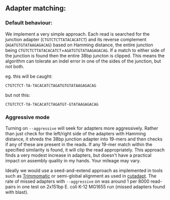 ## Adapter matching:

### Default behaviour:

We implement a very simple approach. Each read is searched for the junction adapter (`CTGTCTCTTATACACATCT`) and its reverse complement (`AGATGTGTATAAGAGACAG`) based on Hamming distance, the entire junction being `CTGTCTCTTATACACATCT`+`AGATGTGTATAAGAGACAG`. If a match to either side of the junction is found then the entire 38bp juncton is clipped. This means the algorithm can tolerate an indel error in one of the sides of the junction, but not both. 

eg. this will be caught:

```
CTGTCTCT-TA-TACACATCTAGATGTGTATAAGAGACAG
```

but not this:

```
CTGTCTCT-TA-TACACATCTAGATGT-GTATAAGAGACAG
```

### Aggressive mode

Turning on `--aggressive` will seek for adapters more aggressively. Rather than just check for the left/right side of the adapters with Hamming distance, it shreds the 38bp junction adapter into 19-mers and then checks if any of these are present in the reads. If any 19-mer match within the specified similarity is found, it will clip the read appropriately. This approach finds a very modest increase in adapters, but doesn't have a practical impact on assembly quality in my hands. Your mileage may vary.

Ideally we would use a seed-and-extend approach as implemented in tools such as [Trimmomatic](http://www.usadellab.org/cms/?page=trimmomatic) or semi-global alignment as used in [cutadapt](https://cutadapt.readthedocs.io/en/stable/). The rate of missed adapters with `--aggressive` on was around 1 per 8000 read-pairs in one test on 2x151bp E. coli K-12 MG1655 run (missed adapters found with blast).

